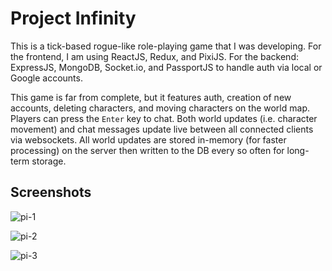 # Project Infinity

This is a tick-based rogue-like role-playing game that I was developing. For the frontend, I am using ReactJS, Redux, and PixiJS. For the backend: ExpressJS, MongoDB, Socket.io, and PassportJS to handle auth via local or Google accounts. 

This game is far from complete, but it features auth, creation of new accounts, deleting characters, and moving characters on the world map. Players can press the `Enter` key to chat. Both world updates (i.e. character movement) and chat messages update live between all connected clients via websockets. All world updates are stored in-memory (for faster processing) on the server then written to the DB every so often for long-term storage. 

## Screenshots

![pi-1](https://user-images.githubusercontent.com/427374/44966964-1a84d900-aef3-11e8-9f1a-6911c82117a4.jpg)

![pi-2](https://user-images.githubusercontent.com/427374/44966967-1f498d00-aef3-11e8-8ae7-30ed11ab40b2.jpg)

![pi-3](https://user-images.githubusercontent.com/427374/44966973-240e4100-aef3-11e8-9640-0002fd720995.jpg)
